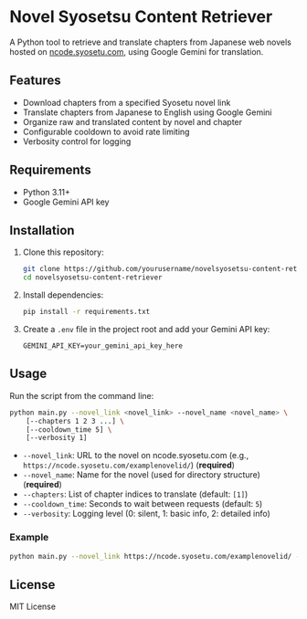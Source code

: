 # Novel Syosetsu Content Retriever

A Python tool to retrieve and translate chapters from Japanese web novels hosted on [ncode.syosetu.com](https://ncode.syosetu.com/), using Google Gemini for translation.

## Features
- Download chapters from a specified Syosetu novel link
- Translate chapters from Japanese to English using Google Gemini
- Organize raw and translated content by novel and chapter
- Configurable cooldown to avoid rate limiting
- Verbosity control for logging

## Requirements
- Python 3.11+
- Google Gemini API key

## Installation
1. Clone this repository:
   ```sh
   git clone https://github.com/yourusername/novelsyosetsu-content-retriever.git
   cd novelsyosetsu-content-retriever
   ```
2. Install dependencies:
   ```sh
   pip install -r requirements.txt
   ```
3. Create a `.env` file in the project root and add your Gemini API key:
   ```env
   GEMINI_API_KEY=your_gemini_api_key_here
   ```

## Usage
Run the script from the command line:
```sh
python main.py --novel_link <novel_link> --novel_name <novel_name> \
    [--chapters 1 2 3 ...] \
    [--cooldown_time 5] \
    [--verbosity 1]
```

- `--novel_link`: URL to the novel on ncode.syosetu.com (e.g., `https://ncode.syosetu.com/examplenovelid/`) (**required**)
- `--novel_name`: Name for the novel (used for directory structure) (**required**)
- `--chapters`: List of chapter indices to translate (default: `[1]`)
- `--cooldown_time`: Seconds to wait between requests (default: `5`)
- `--verbosity`: Logging level (0: silent, 1: basic info, 2: detailed info)

### Example
```sh
python main.py --novel_link https://ncode.syosetu.com/examplenovelid/ --novel_name "Example Novel" --chapters 1 2 3 --cooldown_time 10 --verbosity 2
```

## License
MIT License
